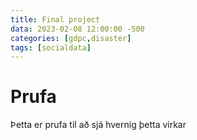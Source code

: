 ```yaml
---
title: Final project 
data: 2023-02-08 12:00:00 -500
categories: [gdpc,disaster]
tags: [socialdata]
---
```


# Prufa 


Þetta er prufa til að sjá hvernig þetta virkar
